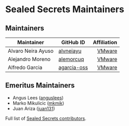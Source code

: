 # Sealed Secrets Maintainers

## Maintainers

| Maintainer         | GitHub ID                                           |                              Affiliation |
| ------------------ | --------------------------------------------------- | ---------------------------------------: |
| Alvaro Neira Ayuso | [alvneiayu](https://github.com/alvneiayu)           | [VMware](https://www.github.com/vmware/) |
| Alejandro Moreno   | [alemorcuq](https://github.com/alemorcuq)           | [VMware](https://www.github.com/vmware/) |
| Alfredo Garcia     | [agarcia-oss](https://github.com/agarcia-oss)       | [VMware](https://www.github.com/vmware/) |

## Emeritus Maintainers

- Angus Lees ([anguslees](https://github.com/anguslees))
- Marko Mikulicic ([mkmik](https://github.com/mkmik))
- Juan Ariza ([juan131](https://github.com/juan131))

Full list of [Sealed Secrets contributors](https://github.com/bitnami-labs/sealed-secrets/graphs/contributors).
